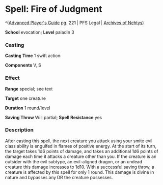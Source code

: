 # Spell: Fire of Judgment

^([Advanced Player's Guide][ss-fire-of-judgment] pg. 221 | PFS Legal | [Archives of Nehtys][sn-fire-of-judgment])

**School** evocation; **Level** paladin 3

### Casting

**Casting Time** 1 swift action

**Components** V, S

### Effect

**Range** special; see text

**Target** one creature

**Duration** 1 round/level

**Saving Throw** Will partial; **Spell Resistance** yes

### Description

After casting this spell, the next creature you attack using your smite evil class ability is engulfed in flames of positive energy. At the start of its turn, the target takes 1d6 points of damage, and takes an additional 1d6 points of damage each time it attacks a creature other than you. If the creature is an outsider with the evil subtype, an evil-aligned dragon, or an undead creature this damage increases to 1d10. With a successful saving throw, a creature is affected by this spell for only 1 round. This damage is divine in nature and bypasses any DR the creature possesses.

[ss-fire-of-judgment]: http://paizo.com/pathfinderRPG/v57
[sn-fire-of-judgment]: http://www.archivesofnethys.com/SpellDisplay.aspx?ItemName=Fire%20of%20Judgment